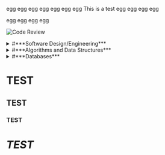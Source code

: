 egg egg egg egg egg egg egg This is a test egg egg egg egg


egg egg egg egg









![Code Review](https://youtu.be/igXro7HJSLM)


<details>
<summary>#***Software Design/Engineering***</summary>

To be added

</details>

<details>
<summary>#***Algorithms and Data Structures***</summary>

To be added

</details>

<details>
<summary>#***Databases***</summary>

To be added

</details>

# TEST
## TEST
### TEST
# ***TEST***
